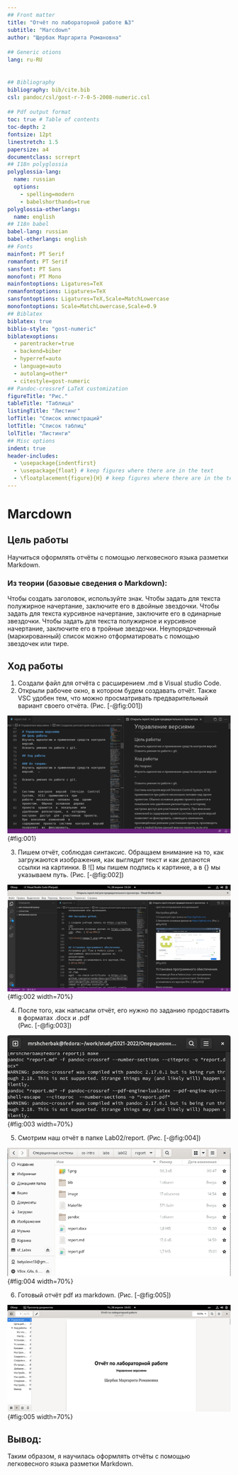 ```yaml
---
## Front matter
title: "Отчёт по лабораторной работе №3"
subtitle: "Marcdown"
author: "Щербак Маргарита Романовна"

## Generic otions
lang: ru-RU


## Bibliography
bibliography: bib/cite.bib
csl: pandoc/csl/gost-r-7-0-5-2008-numeric.csl

## Pdf output format
toc: true # Table of contents
toc-depth: 2
fontsize: 12pt
linestretch: 1.5
papersize: a4
documentclass: scrreprt
## I18n polyglossia
polyglossia-lang:
  name: russian
  options:
	- spelling=modern
	- babelshorthands=true
polyglossia-otherlangs:
  name: english
## I18n babel
babel-lang: russian
babel-otherlangs: english
## Fonts
mainfont: PT Serif
romanfont: PT Serif
sansfont: PT Sans
monofont: PT Mono
mainfontoptions: Ligatures=TeX
romanfontoptions: Ligatures=TeX
sansfontoptions: Ligatures=TeX,Scale=MatchLowercase
monofontoptions: Scale=MatchLowercase,Scale=0.9
## Biblatex
biblatex: true
biblio-style: "gost-numeric"
biblatexoptions:
  - parentracker=true
  - backend=biber
  - hyperref=auto
  - language=auto
  - autolang=other*
  - citestyle=gost-numeric
## Pandoc-crossref LaTeX customization
figureTitle: "Рис."
tableTitle: "Таблица"
listingTitle: "Листинг"
lofTitle: "Список иллюстраций"
lotTitle: "Список таблиц"
lolTitle: "Листинги"
## Misc options
indent: true
header-includes:
  - \usepackage{indentfirst}
  - \usepackage{float} # keep figures where there are in the text
  - \floatplacement{figure}{H} # keep figures where there are in the text
---
```


# **Marcdown**
## **Цель работы**
 Научиться оформлять отчёты с помощью легковесного языка разметки Markdown. 


### Из теории (базовые сведения о Markdown):

Чтобы создать заголовок, используйте знак.
Чтобы задать для текста полужирное начертание, заключите его в двойные звездочки.
Чтобы задать для текста курсивное начертание, заключите его в одинарные звездочки.
Чтобы задать для текста полужирное и курсивное начертание, заключите его в тройные
звездочки.
Неупорядоченный (маркированный) список можно отформатировать с помощью звездочек или тире.

## **Ход работы**

1. Создали файл для отчёта с расширением .md в Visual studio Code.
2. Открыли рабочее окно, в котором будем создавать отчёт. Также VSC удобен тем, что можно просматривать предварительный вариант своего отчёта. (Рис. [-@fig:001]) 

![Рабочее пространство](image/%D0%A1%D0%BD%D0%B8%D0%BC%D0%BE%D0%BA%20%D1%8D%D0%BA%D1%80%D0%B0%D0%BD%D0%B0%20%D0%BE%D1%82%202022-04-28%2015-24-05.png){#fig:001}  

3. Пишем отчёт, соблюдая синтаксис. Обращаем внимание на то, как загружаются изображения, как выглядит текст и как делаются ссылки на картинки. В ![] мы пишем подпись к картинке, а в {} мы указываем путь.
(Рис. [-@fig:002])  

![Пример отчёта в формате .md](image/%D0%A1%D0%BD%D0%B8%D0%BC%D0%BE%D0%BA%20%D1%8D%D0%BA%D1%80%D0%B0%D0%BD%D0%B0%20%D0%BE%D1%82%202022-04-28%2015-24-30.png){#fig:002 width=70%}


4. После того, как написали отчёт, его нужно по заданию продоставить в форматах .docx и .pdf  
(Рис. [-@fig:003]) 

![Конвертирование в pdf и docx](image/%D0%A1%D0%BD%D0%B8%D0%BC%D0%BE%D0%BA%20%D1%8D%D0%BA%D1%80%D0%B0%D0%BD%D0%B0%20%D0%BE%D1%82%202022-04-28%2016-00-17.png){#fig:003 width=70%}

5. Смотрим наш отчёт в папке Lab02/report. (Рис. [-@fig:004]) 

![Убеждаемся в конвертации](image/%D0%A1%D0%BD%D0%B8%D0%BC%D0%BE%D0%BA%20%D1%8D%D0%BA%D1%80%D0%B0%D0%BD%D0%B0%20%D0%BE%D1%82%202022-04-28%2016-00-57.png){#fig:004 width=70%}

6. Готовый отчёт pdf из markdown. (Рис. [-@fig:005])

![Отчёт в pdf](image/1.png){#fig:005 width=70%}


## **Вывод:** 

Таким образом, я научилась оформлять отчёты с помощью легковесного языка разметки Markdown.